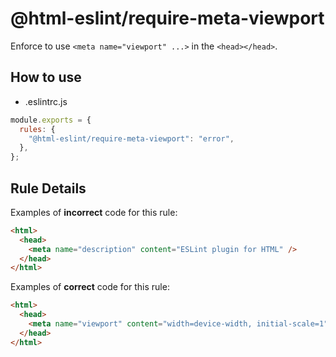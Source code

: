 # @html-eslint/require-meta-viewport

Enforce to use `<meta name="viewport" ...>` in the `<head></head>`.

## How to use

- .eslintrc.js

```js
module.exports = {
  rules: {
    "@html-eslint/require-meta-viewport": "error",
  },
};
```

## Rule Details

Examples of **incorrect** code for this rule:

```html
<html>
  <head>
    <meta name="description" content="ESLint plugin for HTML" />
  </head>
</html>
```

Examples of **correct** code for this rule:

```html
<html>
  <head>
    <meta name="viewport" content="width=device-width, initial-scale=1" />
  </head>
</html>
```
